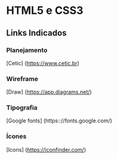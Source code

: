 # HTML5 e CSS3
## Links Indicados

### Planejamento

[Cetic] (https://www.cetic.br)

### Wireframe
[Draw] (https://app.diagrams.net/)

### Tipografia
[Google fonts] (https:://fonts.google.com/) 

### Ícones
[Icons] (https://iconfinder.com/) 
